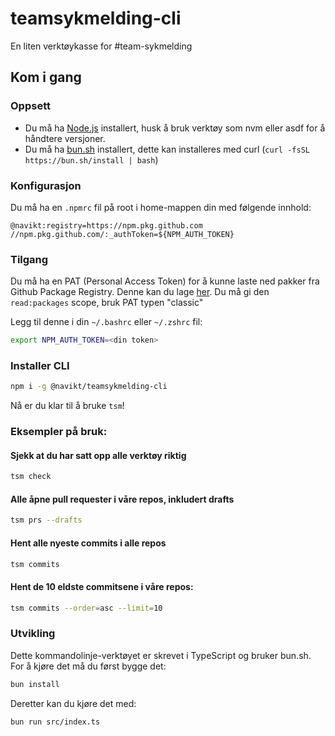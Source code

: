 # teamsykmelding-cli

En liten verktøykasse for #team-sykmelding

## Kom i gang

### Oppsett

-   Du må ha [Node.js](https://nodejs.org/en/) installert, husk å bruk verktøy som nvm eller asdf for å håndtere versjoner.
-   Du må ha [bun.sh](https://bun.sh) installert, dette kan installeres med curl (`curl -fsSL https://bun.sh/install | bash`)

### Konfigurasjon

Du må ha en `.npmrc` fil på root i home-mappen din med følgende innhold:

```
@navikt:registry=https://npm.pkg.github.com
//npm.pkg.github.com/:_authToken=${NPM_AUTH_TOKEN}
```

### Tilgang

Du må ha en PAT (Personal Access Token) for å kunne laste ned pakker fra Github Package Registry. Denne kan
du lage [her](https://github.com/settings/tokens). Du må gi den `read:packages` scope, bruk PAT typen "classic"

Legg til denne i din `~/.bashrc` eller `~/.zshrc` fil:

```bash
export NPM_AUTH_TOKEN=<din token>
```

### Installer CLI

```bash
npm i -g @navikt/teamsykmelding-cli
```

Nå er du klar til å bruke `tsm`! 


### Eksempler på bruk:

#### Sjekk at du har satt opp alle verktøy riktig

```bash
tsm check
```

#### Alle åpne pull requester i våre repos, inkludert drafts

```bash
tsm prs --drafts
```

#### Hent alle nyeste commits i alle repos

```bash
tsm commits
```

#### Hent de 10 eldste commitsene i våre repos:

```bash
tsm commits --order=asc --limit=10
```

### Utvikling

Dette kommandolinje-verktøyet er skrevet i TypeScript og bruker bun.sh. For å kjøre det må du først bygge det:

```bash
bun install
```

Deretter kan du kjøre det med:

```bash
bun run src/index.ts
```
